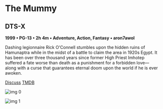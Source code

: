 # The Mummy

## DTS-X

**1999 • PG-13 • 2h 4m • Adventure, Action, Fantasy • aron7awol**

Dashing legionnaire Rick O'Connell stumbles upon the hidden ruins of Hamunaptra while in the midst of a battle to claim the area in 1920s Egypt. It has been over three thousand years since former High Priest Imhotep suffered a fate worse than death as a punishment for a forbidden love—along with a curse that guarantees eternal doom upon the world if he is ever awoken.

[Discuss](https://www.avsforum.com/threads/bass-eq-for-filtered-movies.2995212/post-57027324)  [TMDB](564)

![img 0](https://i.imgur.com/t4AcmiE.jpg)

![img 1](https://i.imgur.com/sioHgxK.jpg)

